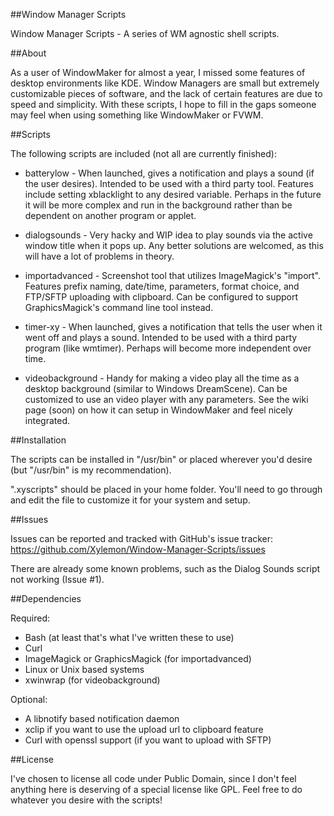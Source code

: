 ##Window Manager Scripts

Window Manager Scripts - A series of WM agnostic shell scripts.

##About

As a user of WindowMaker for almost a year, I missed some features of
desktop environments like KDE. Window Managers are small but extremely
customizable pieces of software, and the lack of certain features are due to
speed and simplicity. With these scripts, I hope to fill in the gaps someone
may feel when using something like WindowMaker or FVWM.

##Scripts

The following scripts are included (not all are currently finished):

- batterylow - When launched, gives a notification and plays a sound 
(if the user desires). Intended to be used with a third party tool.
Features include setting xblacklight to any desired variable. Perhaps
in the future it will be more complex and run in the background rather
than be dependent on another program or applet.

- dialogsounds - Very hacky and WIP idea to play sounds via the active window
title when it pops up. Any better solutions are welcomed, as this will have
a lot of problems in theory.

- importadvanced - Screenshot tool that utilizes ImageMagick's "import".
Features prefix naming, date/time, parameters, format choice, and FTP/SFTP 
uploading with clipboard. Can be configured to support GraphicsMagick's
command line tool instead.

- timer-xy - When launched, gives a notification that tells the user when it 
went off and plays a sound. Intended to be used with a third party program 
(like wmtimer). Perhaps will become more independent over time.

- videobackground - Handy for making a video play all the time as a
desktop background (similar to Windows DreamScene). Can be customized
to use an video player with any parameters. See the wiki page (soon)
on how it can setup in WindowMaker and feel nicely integrated.

##Installation

The scripts can be installed in "/usr/bin" or placed wherever you'd desire
(but "/usr/bin" is my recommendation).

".xyscripts" should be placed in your home folder. You'll need to go through
and edit the file to customize it for your system and setup.

##Issues

Issues can be reported and tracked with GitHub's issue tracker: https://github.com/Xylemon/Window-Manager-Scripts/issues

There are already some known problems, such as the Dialog Sounds script
not working (Issue #1).

##Dependencies

Required:

- Bash (at least that's what I've written these to use)
- Curl
- ImageMagick or GraphicsMagick (for importadvanced)
- Linux or Unix based systems
- xwinwrap (for videobackground)

Optional:

- A libnotify based notification daemon
- xclip if you want to use the upload url to clipboard feature
- Curl with openssl support (if you want to upload with SFTP)


##License

I've chosen to license all code under Public Domain, since I don't feel
anything here is deserving of a special license like GPL. Feel free to
do whatever you desire with the scripts!
